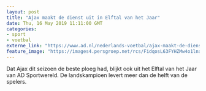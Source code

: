 ```yaml
---
layout: post
title: "Ajax maakt de dienst uit in Elftal van het Jaar"
date: Thu, 16 May 2019 11:11:00 GMT
categories: 
- sport 
- voetbal 
externe_link: "https://www.ad.nl/nederlands-voetbal/ajax-maakt-de-dienst-uit-in-elftal-van-het-jaar~aa5cd198/"
feature_image: "https://images4.persgroep.net/rcs/FidqosL63FYHZMw4o1lnaSdB-a8/diocontent/148513216/_fitwidth/400/?appId=21791a8992982cd8da851550a453bd7f&quality=0.7"
---
```


Dat Ajax dit seizoen de beste ploeg had, blijkt ook uit het Elftal van het Jaar van AD Sportwereld. De landskampioen levert meer dan de helft van de spelers.
